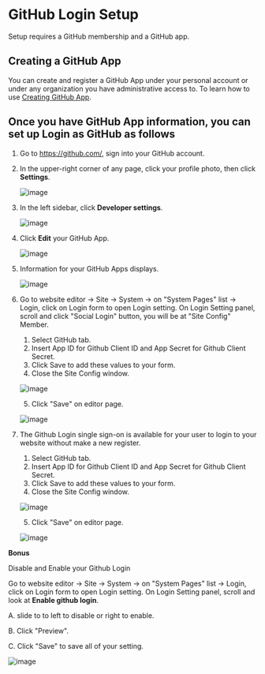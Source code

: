 # GitHub Login Setup

Setup requires a GitHub membership and a GitHub app.

## Creating a GitHub App

You can create and register a GitHub App under your personal account or under any organization you have administrative access to.
To learn how to use [Creating GitHub App](https://docs.github.com/en/free-pro-team@latest/developers/apps/creating-a-github-app/).

## Once you have GitHub App information, you can set up Login as GitHub as follows

1. Go to <https://github.com/>, sign into your GitHub account.

2. In the upper-right corner of any page, click your profile photo, then click **Settings**.

    ![image](images/login_social_github/github_01.png)

3. In the left sidebar, click **Developer settings**.

    ![image](images/login_social_github/github_02.png)

4. Click **Edit** your GitHub App.

    ![image](images/login_social_github/github_03.png)

5. Information for your GitHub Apps displays.

    ![image](images/login_social_github/github_04.png)

6. Go to website editor -> Site -> System -> on "System Pages" list -> Login, click on Login form to open Login setting. On Login Setting panel, scroll and click "Social Login" button, you will be at "Site Config" Member.
   
   1. Select GitHub tab.
   2. Insert App ID for Github Client ID and App Secret for Github Client Secret.
   3. Click Save to add these values to your form.
   4. Close the Site Config window.

    ![image](images/login_social_github/github_login_config_01.jpg)

   5. Click "Save" on editor page.

    ![image](images/login_social_github/img_github_login_config_03.png)

7. The Github Login single sign-on is available for your user to login to your website without make a new register.

   1. Select GitHub tab.
   2. Insert App ID for Github Client ID and App Secret for Github Client Secret.
   3. Click Save to add these values to your form.
   4. Close the Site Config window.

    ![image](images/login_social_github/github_login_config_01.jpg)

   5. Click "Save" on editor page.

    ![image](images/login_social_github/img_github_login_config_03.png)


**Bonus**

Disable and Enable your Github Login

Go to website editor -> Site -> System -> on "System Pages" list -> Login, click on Login form to open Login setting. On Login Setting panel, scroll and look at **Enable github login**.

A.  slide to to left to disable or right to enable.

B.  Click "Preview".

C.  Click "Save" to save all of your setting.

![image](images/login_social_github/img_github_login_config_02.png)


